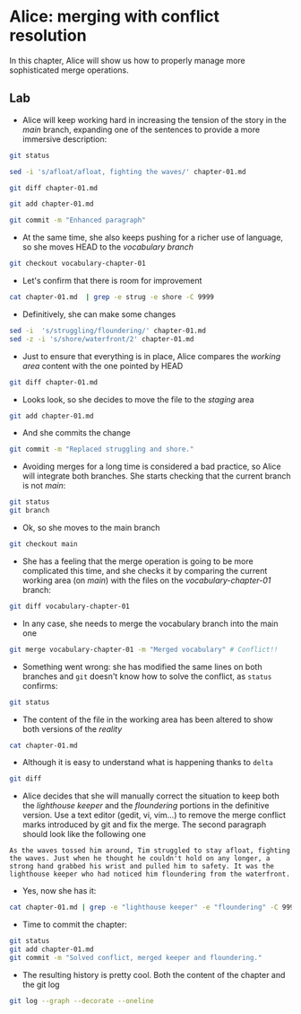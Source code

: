 # Alice: merging with conflict resolution

In this chapter, Alice will show us how to properly manage more sophisticated
merge operations.

## Lab

* Alice will keep working hard in increasing the tension of the story in
the *main* branch, expanding one of the sentences to provide a more
immersive description:

```bash
git status  
```
```bash
sed -i 's/afloat/afloat, fighting the waves/' chapter-01.md
```
```bash
git diff chapter-01.md
```
```bash
git add chapter-01.md
```
```bash
git commit -m "Enhanced paragraph"
```

* At the same time, she also keeps pushing for a richer use of language, 
so she moves HEAD to the *vocabulary branch*

```bash
git checkout vocabulary-chapter-01
```

* Let's confirm that there is room for improvement

```bash
cat chapter-01.md  | grep -e strug -e shore -C 9999
```

* Definitively, she can make some changes

```bash
sed -i  's/struggling/floundering/' chapter-01.md
sed -z -i 's/shore/waterfront/2' chapter-01.md
```

* Just to ensure that everything is in place, Alice compares the *working area* content
with the one pointed by HEAD

```bash
git diff chapter-01.md
```

* Looks look, so she decides to move the file to the *staging* area

```bash
git add chapter-01.md
```

* And she commits the change

```bash
git commit -m "Replaced struggling and shore."
```

* Avoiding merges for a long time is considered a bad practice, so Alice will integrate
both branches. She starts checking that the current branch is not *main*:

```bash
git status
git branch
```

* Ok, so she moves to the main branch

```bash
git checkout main
```

* She has a feeling that the merge operation is going to be more complicated this time,
and she checks it by comparing the current working area (on *main*) with the files on
the *vocabulary-chapter-01* branch:

```bash
git diff vocabulary-chapter-01
```

* In any case, she needs to merge the vocabulary branch into the main one

```bash
git merge vocabulary-chapter-01 -m "Merged vocabulary" # Conflict!!
```

* Something went wrong: she has modified the same lines on both branches and
`git` doesn't know how to solve the conflict, as `status` confirms:

```bash
git status
```

* The content of the file in the working area has been altered to show both
versions of the *reality*

```bash
cat chapter-01.md
```

* Although it is easy to understand what is happening thanks to `delta`

```bash
git diff
```

* Alice decides that she will manually correct the situation to keep both
the *lighthouse keeper* and the *floundering* portions in the definitive version. Use a text editor (gedit, vi, vim...) to remove the merge conflict marks introduced by git and fix the merge. The second paragraph should look like the following one

```text
As the waves tossed him around, Tim struggled to stay afloat, fighting the waves. Just when he thought he couldn't hold on any longer, a strong hand grabbed his wrist and pulled him to safety. It was the lighthouse keeper who had noticed him floundering from the waterfront.
```

* Yes, now she has it:

```bash
cat chapter-01.md | grep -e "lighthouse keeper" -e "floundering" -C 9999
```

* Time to commit the chapter:

```bash
git status
git add chapter-01.md
git commit -m "Solved conflict, merged keeper and floundering."
```

* The resulting history is pretty cool. Both the content of the chapter and the git log

```bash
git log --graph --decorate --oneline
```